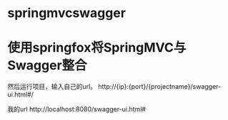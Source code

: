 # springmvcswagger
# 使用springfox将SpringMVC与Swagger整合

然后运行项目，输入自己的url。 
http://{ip}:{port}/{projectname}/swagger-ui.html#/ 

我的url
http://localhost:8080/swagger-ui.html#

